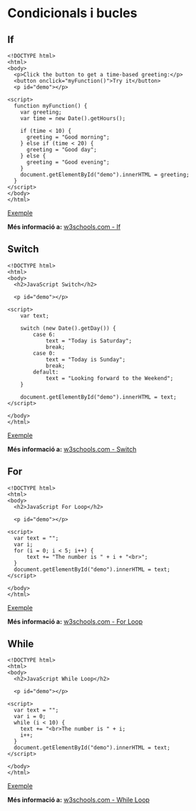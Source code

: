 # Condicionals i bucles

## If

```markup
<!DOCTYPE html>
<html>
<body>
  <p>Click the button to get a time-based greeting:</p>
  <button onclick="myFunction()">Try it</button>
  <p id="demo"></p>

<script>
  function myFunction() {
    var greeting;
    var time = new Date().getHours();
    
    if (time < 10) {
      greeting = "Good morning";
    } else if (time < 20) {
      greeting = "Good day";
    } else {
      greeting = "Good evening";
    }
    document.getElementById("demo").innerHTML = greeting;
  }
</script>
</body>
</html>
```

[Exemple](https://www.w3schools.com/js/tryit.asp?filename=tryjs_elseif)

**Més informació a:** [w3schools.com - If](https://www.w3schools.com/js/js_if_else.asp)

## Switch

```markup
<!DOCTYPE html>
<html>
<body>
  <h2>JavaScript Switch</h2>

  <p id="demo"></p>

<script>
    var text;
    
    switch (new Date().getDay()) {
        case 6:
            text = "Today is Saturday";
            break;
        case 0:
            text = "Today is Sunday";
            break;
        default:
            text = "Looking forward to the Weekend";
    }
    
    document.getElementById("demo").innerHTML = text;
</script>

</body>
</html>
```

[Exemple](https://www.w3schools.com/js/tryit.asp?filename=tryjs_switch)

**Més informació a:** [w3schools.com - Switch](https://www.w3schools.com/js/js_switch.asp)

## For

```markup
<!DOCTYPE html>
<html>
<body>
  <h2>JavaScript For Loop</h2>

  <p id="demo"></p>

<script>
  var text = "";
  var i;
  for (i = 0; i < 5; i++) {
      text += "The number is " + i + "<br>";
  }
  document.getElementById("demo").innerHTML = text;
</script>

</body>
</html>
```

[Exemple](https://www.w3schools.com/js/tryit.asp?filename=tryjs_loop_for_ex)

**Més informació a:** [w3schools.com - For Loop](https://www.w3schools.com/js/js_loop_for.asp)

## While

```markup
<!DOCTYPE html>
<html>
<body>
  <h2>JavaScript While Loop</h2>

  <p id="demo"></p>

<script>
  var text = "";
  var i = 0;
  while (i < 10) {
    text += "<br>The number is " + i;
    i++;
  }
  document.getElementById("demo").innerHTML = text;
</script>

</body>
</html>
```

[Exemple](https://www.w3schools.com/js/tryit.asp?filename=tryjs_while)

**Més informació a:** [w3schools.com - While Loop](https://www.w3schools.com/js/js_loop_while.asp)

